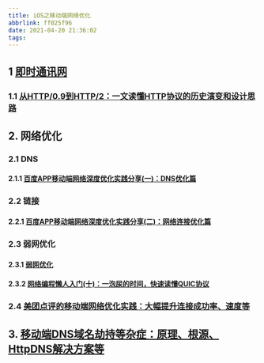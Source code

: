 ```yaml
---
title: iOS之移动端网络优化
abbrlink: ff025f96
date: 2021-04-20 21:36:02
tags:
---
```


## 1 [即时通讯网](http://www.52im.net/)

### 1.1 [从HTTP/0.9到HTTP/2：一文读懂HTTP协议的历史演变和设计思路](http://www.52im.net/thread-1709-1-1.html)

## 2. 网络优化

### 2.1 DNS

#### 2.1.1 [百度APP移动端网络深度优化实践分享(一)：DNS优化篇](http://www.52im.net/thread-2472-1-1.html)

### 2.2 链接

#### 2.2.1 [百度APP移动端网络深度优化实践分享(二)：网络连接优化篇](http://www.52im.net/thread-2479-1-1.html)

### 2.3  弱网优化

#### 2.3.1 [弱网优化](http://www.52im.net/forum.php?mod=collection&action=view&ctid=26&fromop=all)

#### 2.3.2 [网络编程懒人入门(十)：一泡尿的时间，快速读懂QUIC协议](http://www.52im.net/thread-2816-1-1.html)

### 2.4 [美团点评的移动端网络优化实践：大幅提升连接成功率、速度等](https://segmentfault.com/a/1190000022781635)

## 3. [移动端DNS域名劫持等杂症：原理、根源、HttpDNS解决方案等](http://www.52im.net/thread-2121-1-1.html)
